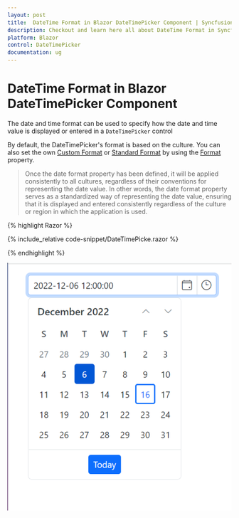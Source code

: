 ```yaml
---
layout: post
title:  DateTime Format in Blazor DateTimePicker Component | Syncfusion
description: Checkout and learn here all about DateTime Format in Syncfusion Blazor DateTimePicker component and much more.
platform: Blazor
control: DateTimePicker
documentation: ug
---
```

#  DateTime Format in Blazor DateTimePicker Component

The date and time format can be used to specify how the date and time value is displayed or entered in a `DateTimePicker` control

By default, the DateTimePicker's format is based on the culture. You can also set the own [Custom Format](https://learn.microsoft.com/en-us/dotnet/standard/base-types/custom-date-and-time-format-strings) or [Standard Format](https://learn.microsoft.com/en-us/dotnet/standard/base-types/standard-date-and-time-format-strings) by using the [Format](https://help.syncfusion.com/cr/blazor/Syncfusion.Blazor.Calendars.SfDatePicker-1.html#Syncfusion_Blazor_Calendars_SfDatePicker_1_Format) property.

> Once the date format property has been defined, it will be applied consistently to all cultures, regardless of their conventions for representing the date value. In other words, the date format property serves as a standardized way of representing the date value, ensuring that it is displayed and entered consistently regardless of the culture or region in which the application is used.

{% highlight Razor %}

{% include_relative code-snippet/DateTimePicke.razor %}

{% endhighlight %}


![Date Time Format in Blazor DateTimePicker](./images/DateTimePicker.png)